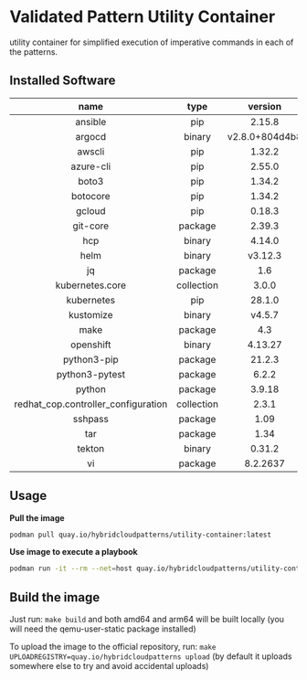 # Validated Pattern Utility Container

utility container for simplified execution of imperative commands in each of the patterns.


## Installed Software

|               name                |  type    |   version    |
|:---------------------------------:|:--------:|:------------:|
|ansible                            |pip       |2.15.8        |
|argocd                             |binary    |v2.8.0+804d4b8|
|awscli                             |pip       |1.32.2        |
|azure-cli                          |pip       |2.55.0        |
|boto3                              |pip       |1.34.2        |
|botocore                           |pip       |1.34.2        |
|gcloud                             |pip       |0.18.3        |
|git-core                           |package   |2.39.3        |
|hcp                                |binary    |4.14.0        |
|helm                               |binary    |v3.12.3       |
|jq                                 |package   |1.6           |
|kubernetes.core                    |collection|3.0.0         |
|kubernetes                         |pip       |28.1.0        |
|kustomize                          |binary    |v4.5.7        |
|make                               |package   |4.3           |
|openshift                          |binary    |4.13.27       |
|python3-pip                        |package   |21.2.3        |
|python3-pytest                     |package   |6.2.2         |
|python                             |package   |3.9.18        |
|redhat_cop.controller_configuration|collection|2.3.1         |
|sshpass                            |package   |1.09          |
|tar                                |package   |1.34          |
|tekton                             |binary    |0.31.2        |
|vi                                 |package   |8.2.2637      |

## Usage
**Pull the image**
```bash
podman pull quay.io/hybridcloudpatterns/utility-container:latest
```

**Use image to execute a playbook**
```bash
podman run -it --rm --net=host quay.io/hybridcloudpatterns/utility-container:latest ansible-playbook <playbook>.yml
```

## Build the image
Just run: `make build` and both amd64 and arm64 will be built locally (you will need the qemu-user-static package installed)

To upload the image to the official repository, run: `make UPLOADREGISTRY=quay.io/hybridcloudpatterns upload` (by default it uploads somewhere else
to try and avoid accidental uploads)

